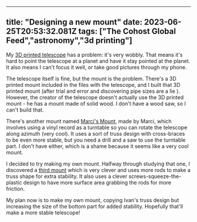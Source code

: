 
---
title: "Designing a new mount"
date: 2023-06-25T20:53:32.081Z
tags: ["The Cohost Global Feed","astronomy","3d printing"]
---

My <a href="https://cohost.org/hillexed/post/1502022-diy-telescope-compl">3D printed telescope</a> has a problem: it's very wobbly. That means it's hard to point the telescope at a planet and have it stay pointed at the planet. It also means I can't focus it well, or take good pictures through my phone.

The telescope itself is fine, but the mount is the problem. There's a 3D printed mount included in the files with the telescope, and I built that 3D printed mount (after trial and error and discovering pipe sizes are a lie <link>). However, the creator of the telescope doesn't actually use the 3D printed mount - he has a mount made of solid wood. I don't have a wood saw, so I can't build that.

There's another mount named <a href="https://www.printables.com/model/422303-marcis-mount-for-hadley-telescope">Marci's Mount</a>, made by Marci, which involves using a vinyl record as a turntable so you can rotate the telescope along azimuth (very cool). It uses a sort of truss design with cross-braces to be even more stable, but you need a drill and a saw to use the turntable part. I don't have either, which is a shame because it seems like a very cool mount.

I decided to try making my own mount. Halfway through studying that one, I discovered a <a href="
https://www.printables.com/model/503969-strurdy-mount-for-hadley-telescope">third mount</a> which is very clever and uses more rods to make a truss shape for extra stability. It also uses a clever screws-squeeze-the-plastic design to have more surface area grabbing the rods for more friction.

My plan now is to make my own mount, copying Ivan's truss design but increasing the size of the bottom part for added stability. Hopefully that'll make a more stable telescope!

